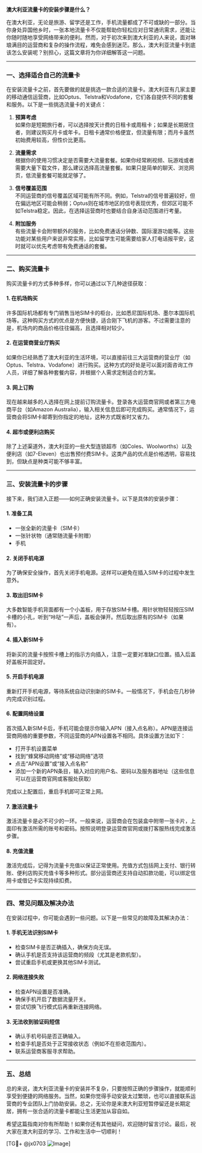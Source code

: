 **澳大利亚流量卡的安装步骤是什么？**

在澳大利亚，无论是旅游、留学还是工作，手机流量都成了不可或缺的一部分。当你身处异国他乡时，一张本地流量卡不仅能帮助你轻松应对日常通讯需求，还能让你随时随地享受网络带来的便利。然而，对于初次来到澳大利亚的人来说，面对琳琅满目的运营商和复杂的操作流程，难免会感到迷茫。那么，澳大利亚流量卡到底该怎么安装呢？别担心，这篇文章将为你详细解答这一问题。

---

### **一、选择适合自己的流量卡**
在安装流量卡之前，首先要做的就是挑选一款合适的流量卡。澳大利亚有几家主要的移动通信运营商，比如Optus、Telstra和Vodafone，它们各自提供不同的套餐和服务。以下是一些挑选流量卡的关键点：

1. **预算考虑**  
   如果你是短期旅行者，可以选择按天计费的日租卡或周租卡；如果是长期居住者，则建议购买月卡或年卡。日租卡通常价格便宜，但流量有限；而月卡虽然初始费用较高，但性价比更高。

2. **流量需求**  
   根据你的使用习惯决定是否需要大流量套餐。如果你经常刷视频、玩游戏或者需要大量下载文件，那么建议选择高流量套餐。如果只是简单的聊天、浏览网页，低流量套餐可能就足够了。

3. **信号覆盖范围**  
   不同运营商的信号覆盖区域可能有所不同。例如，Telstra的信号普遍较好，但在偏远地区可能会稍弱；Optus则在城市地区的信号表现优秀，但郊区可能不如Telstra稳定。因此，在选择运营商时也要结合自身活动范围进行考量。

4. **附加服务**  
   有些流量卡会附带额外的服务，比如免费通话分钟数、国际漫游功能等。这些功能对某些用户来说非常实用，比如留学生可能需要给家人打电话报平安，这时就可以优先考虑带有免费通话的套餐。

---

### **二、购买流量卡**
购买流量卡的方式多种多样，你可以通过以下几种途径获取：

#### **1. 在机场购买**
许多国际机场都有专门销售当地SIM卡的柜台，比如悉尼国际机场、墨尔本国际机场等。这种购买方式的优点是方便快捷，适合刚下飞机的游客。不过需要注意的是，机场内的商品价格往往偏高，且选择相对较少。

#### **2. 在运营商营业厅购买**
如果你已经熟悉了澳大利亚的生活环境，可以直接前往三大运营商的营业厅（如Optus、Telstra、Vodafone）进行购买。这种方式的好处是可以面对面咨询工作人员，详细了解各种套餐内容，并根据个人需求定制适合的方案。

#### **3. 网上订购**
现在越来越多的人选择在网上提前订购流量卡。登录各大运营商官网或者第三方电商平台（如Amazon Australia），输入相关信息后即可完成购买。通常情况下，运营商会将SIM卡邮寄到你指定的地址，这种方式既省时又省力。

#### **4. 超市或便利店购买**
除了上述渠道外，澳大利亚的一些大型连锁超市（如Coles、Woolworths）以及便利店（如7-Eleven）也出售预付费SIM卡。这类产品的优点是价格透明，容易找到，但缺点是种类可能不够丰富。

---

### **三、安装流量卡的步骤**
接下来，我们进入正题——如何正确安装流量卡。以下是具体的安装步骤：

#### **1. 准备工具**
- 一张全新的流量卡（SIM卡）
- 一张针状物（通常随流量卡附赠）
- 手机

#### **2. 关闭手机电源**
为了确保安全操作，首先关闭手机电源。这样可以避免在插入SIM卡的过程中发生意外。

#### **3. 取出旧SIM卡**
大多数智能手机背面都有一个小盖板，用于存放SIM卡槽。用针状物轻轻按压SIM卡槽的小孔，听到“咔哒”一声后，盖板会弹开。然后取出原有的SIM卡（如果有）。

#### **4. 插入新SIM卡**
将新买的流量卡按照卡槽上的指示方向插入，注意一定要对准缺口位置。插入后盖好盖板并固定好。

#### **5. 开启手机电源**
重新打开手机电源，等待系统自动识别新的SIM卡。一般情况下，手机会在几秒钟内完成识别过程。

#### **6. 配置网络设置**
首次插入新SIM卡后，手机可能会提示你输入APN（接入点名称）。APN是连接运营商网络的重要参数，不同运营商的APN设置各不相同。具体设置方法如下：
- 打开手机设置菜单
- 找到“蜂窝移动网络”或“移动网络”选项
- 点击“APN设置”或“接入点名称”
- 添加一个新的APN条目，输入对应的用户名、密码以及服务器地址（这些信息可以在运营商官网或客服处获取）

完成以上配置后，重启手机即可正常上网。

#### **7. 激活流量卡**
激活流量卡是必不可少的一环。一般来说，运营商会在包装盒中附带一张卡片，上面印有激活所需的账号和密码。按照说明登录运营商官网或拨打客服热线完成激活步骤。

#### **8. 充值流量**
激活完成后，记得为流量卡充值以保证正常使用。充值方式包括网上支付、银行转账、便利店购买充值卡等多种形式。部分运营商还支持自动扣款功能，可以绑定信用卡或借记卡实现持续扣费。

---

### **四、常见问题及解决办法**
在安装过程中，你可能会遇到一些问题。以下是一些常见的故障及其解决办法：

#### **1. 手机无法识别SIM卡**
- 检查SIM卡是否正确插入，确保方向无误。
- 确认手机是否支持该运营商的频段（尤其是老款机型）。
- 尝试重启手机或更换其他SIM卡测试。

#### **2. 网络连接失败**
- 检查APN设置是否准确。
- 确保手机开启了数据流量开关。
- 尝试切换飞行模式后再重新连接网络。

#### **3. 无法收到验证码短信**
- 确认手机号码是否正确输入。
- 检查手机是否处于正常接收状态（例如不在拒收范围内）。
- 联系运营商客服寻求帮助。

---

### **五、总结**
总的来说，澳大利亚流量卡的安装并不复杂，只要按照正确的步骤操作，就能顺利享受到便捷的网络服务。当然，如果你觉得手动安装太过繁琐，也可以直接联系运营商的专业团队上门协助安装。总之，无论你是来澳大利亚短暂停留还是长期定居，拥有一张合适的流量卡都能让生活更加从容自如。

希望这篇指南对你有所帮助！如果你还有其他疑问，欢迎随时留言讨论。最后，祝大家在澳大利亚的学习、工作和生活中一切顺利！

[TG💪+ @jx0703 ![Image](https://github.com/user-attachments/assets/dbca1d08-cadb-493c-b0ec-ad6f7a83f270)]